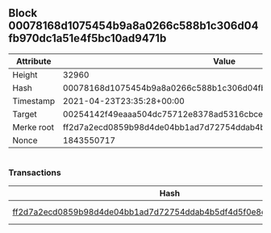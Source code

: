 ## Block 00078168d1075454b9a8a0266c588b1c306d04fb970dc1a51e4f5bc10ad9471b

Attribute | Value
--- | ---
Height | 32960
Hash | 00078168d1075454b9a8a0266c588b1c306d04fb970dc1a51e4f5bc10ad9471b
Timestamp | 2021-04-23T23:35:28+00:00
Target | 00254142f49eaaa504dc75712e8378ad5316cbcead634704b3734b6271167cc4
Merke root | ff2d7a2ecd0859b98d4de04bb1ad7d72754ddab4b5df4d5f0e8e7316a355d6be
Nonce | 1843550717

```

```

### Transactions

Hash | Amount
--- | ---
[ff2d7a2ecd0859b98d4de04bb1ad7d72754ddab4b5df4d5f0e8e7316a355d6be](ff2d7a2ecd0859b98d4de04bb1ad7d72754ddab4b5df4d5f0e8e7316a355d6be.md) | 10.00000000 SKEPTI 
